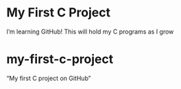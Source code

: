 # My First C Project

I’m learning GitHub! This will hold my C programs as I grow
# my-first-c-project
“My first C project on GitHub”
